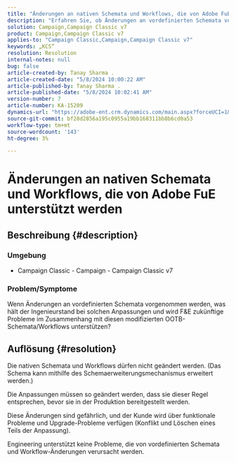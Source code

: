 ```yaml
---
title: "Änderungen an nativen Schemata und Workflows, die von Adobe FuE unterstützt werden"
description: "Erfahren Sie, ob Änderungen an vordefinierten Schemata vorgenommen werden und ob die Adobe-Forschung und Entwicklung Workflows unterstützt."
solution: Campaign,Campaign Classic v7
product: Campaign,Campaign Classic v7
applies-to: "Campaign Classic,Campaign,Campaign Classic v7"
keywords: „KCS“
resolution: Resolution
internal-notes: null
bug: false
article-created-by: Tanay Sharma .
article-created-date: "5/8/2024 10:00:22 AM"
article-published-by: Tanay Sharma .
article-published-date: "5/8/2024 10:02:41 AM"
version-number: 7
article-number: KA-15209
dynamics-url: "https://adobe-ent.crm.dynamics.com/main.aspx?forceUCI=1&pagetype=entityrecord&etn=knowledgearticle&id=7efa2ec2-210d-ef11-9f8a-6045bd026dc7"
source-git-commit: bf28d2856a195c0955a19bb168311bb8b6cd0a53
workflow-type: tm+mt
source-wordcount: '143'
ht-degree: 3%

---
```


# Änderungen an nativen Schemata und Workflows, die von Adobe FuE unterstützt werden

## Beschreibung {#description}

<b>

### Umgebung

</b>

- Campaign Classic - Campaign - Campaign Classic v7


### <b>Problem/Symptome</b>

Wenn Änderungen an vordefinierten Schemata vorgenommen werden, was hält der Ingenieurstand bei solchen Anpassungen und wird F&amp;E zukünftige Probleme im Zusammenhang mit diesen modifizierten OOTB-Schemata/Workflows unterstützen?


## Auflösung {#resolution}


Die nativen Schemata und Workflows dürfen nicht geändert werden. (Das Schema kann mithilfe des Schemaerweiterungsmechanismus erweitert werden.)

Die Anpassungen müssen so geändert werden, dass sie dieser Regel entsprechen, bevor sie in der Produktion bereitgestellt werden.

Diese Änderungen sind gefährlich, und der Kunde wird über funktionale Probleme und Upgrade-Probleme verfügen (Konflikt und Löschen eines Teils der Anpassung).

Engineering unterstützt keine Probleme, die von vordefinierten Schemata und Workflow-Änderungen verursacht werden.
